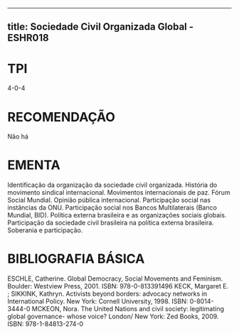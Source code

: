 
---
title: Sociedade Civil Organizada Global - ESHR018 
---

# TPI

4-0-4

# RECOMENDAÇÃO

Não há

# EMENTA

Identificação da organização da sociedade civil organizada. História do movimento sindical internacional. Movimentos internacionais de paz. Fórum Social Mundial. Opinião pública internacional. Participação social nas instâncias da ONU. Participação social nos Bancos Multilaterais (Banco Mundial, BID). Política externa brasileira e as organizações sociais globais. Participação da sociedade civil brasileira na política externa brasileira. Soberania e participação.

# BIBLIOGRAFIA BÁSICA

ESCHLE, Catherine. Global Democracy, Social Movements and Feminism. Boulder: Westview Press, 2001. ISBN: 978-0-813391496
KECK, Margaret E. ; SIKKINK, Kathryn. Activists beyond borders: advocacy networks in International Policy. New York: Cornell University, 1998. ISBN: 0-8014-3444-0
MCKEON, Nora. The United Nations and civil society: legitimating global governance- whose voice? London/ New York: Zed Books, 2009. ISBN: 978-1-84813-274-0
        